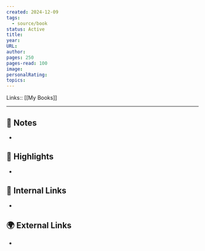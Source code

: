 ```yaml
---
created: 2024-12-09
tags:
  - source/book
status: Active
title: 
year: 
URL: 
author: 
pages: 250
pages-read: 100
image: 
personalRating: 
topics:
---
```

Links:: [[My Books]]

---
## 📝 Notes

- 




## 🌟 Highlights 

- 





## 🔗 Internal Links

- 

## 🌍 External Links

- 

